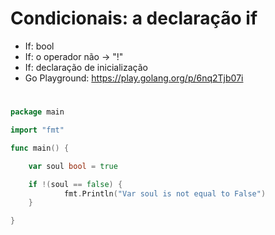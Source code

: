 # Condicionais: a declaração if

- If: bool
- If: o operador não → "!"
- If: declaração de inicialização
- Go Playground: https://play.golang.org/p/6nq2Tjb07i

#

```go
package main

import "fmt"

func main() {

	var soul bool = true

	if !(soul == false) {
			fmt.Println("Var soul is not equal to False")
	}

}
```
